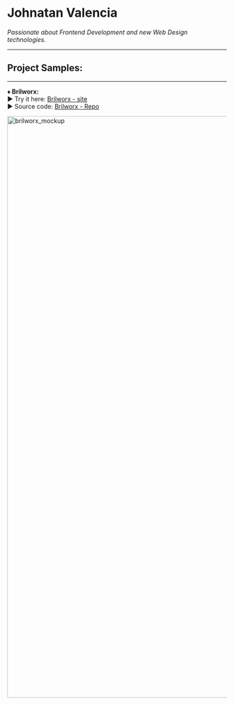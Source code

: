 # **Johnatan Valencia**

*Passionate about Frontend Development and new Web Design technologies.*
____________________________________________________________________________________

## **Project Samples:**
____________________________________________________________________________________

**♦ Brilworx:** <br/>
  ► Try it here: [Brilworx - site](https://johnatanvq.github.io/Brilworx-WebPage/) <br/>
  ► Source code: [Brilworx - Repo](https://github.com/Johnatanvq/Brilworx-WebPage)

<img width="933" height="1333" alt="brilworx_mockup" src="https://github.com/user-attachments/assets/3042707a-0991-460f-a817-32e641b5567a" />
